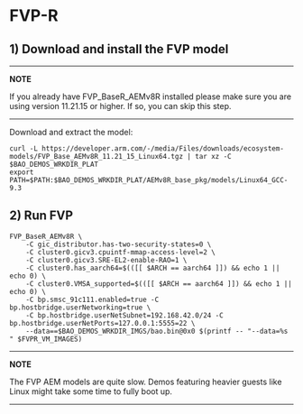 # FVP-R

## 1) Download and install the FVP model

---

**NOTE**

If you already have FVP_BaseR_AEMv8R installed please make sure you are
using version 11.21.15 or higher. If so, you can skip this step.

---

Download and extract the model:

```
curl -L https://developer.arm.com/-/media/Files/downloads/ecosystem-models/FVP_Base_AEMv8R_11.21_15_Linux64.tgz | tar xz -C $BAO_DEMOS_WRKDIR_PLAT
export PATH=$PATH:$BAO_DEMOS_WRKDIR_PLAT/AEMv8R_base_pkg/models/Linux64_GCC-9.3
```

## 2) Run FVP

```
FVP_BaseR_AEMv8R \
	-C gic_distributor.has-two-security-states=0 \
	-C cluster0.gicv3.cpuintf-mmap-access-level=2 \
	-C cluster0.gicv3.SRE-EL2-enable-RAO=1 \
    -C cluster0.has_aarch64=$(([[ $ARCH == aarch64 ]]) && echo 1 || echo 0) \
	-C cluster0.VMSA_supported=$(([[ $ARCH == aarch64 ]]) && echo 1 || echo 0) \
	-C bp.smsc_91c111.enabled=true -C bp.hostbridge.userNetworking=true \
	-C bp.hostbridge.userNetSubnet=192.168.42.0/24 -C bp.hostbridge.userNetPorts=127.0.0.1:5555=22 \
    --data==$BAO_DEMOS_WRKDIR_IMGS/bao.bin@0x0 $(printf -- "--data=%s " $FVPR_VM_IMAGES)
```

---
<!--- instruction#1 -->
**NOTE**

The FVP AEM models are quite slow. Demos featuring heavier guests like Linux
might take some time to fully boot up.
<!--- instruction#end -->
---
